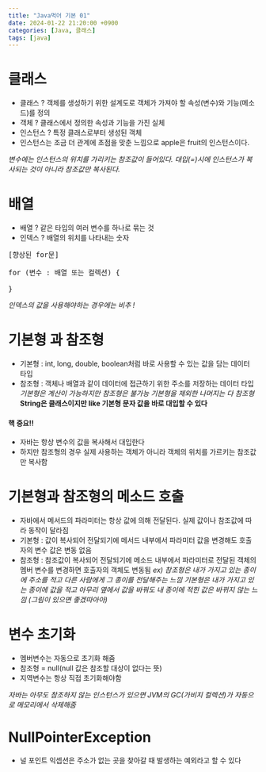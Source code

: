 ```yaml
---
title: "Java먹어 기본 01"
date: 2024-01-22 21:20:00 +0900
categories: [Java, 클래스]
tags: [java]
---
```



# 클래스

- 클래스 ? 객체를 생성하기 위한 설계도로 객체가 가져야 할 속성(변수)와 기능(메소드)를 정의
- 객체 ? 클래스에서 정의한 속성과 기능을 가진 실체
- 인스턴스 ? 특정 클래스로부터 생성된 객체 
- 인스턴스는 조금 더 관계에 초점을 맞춘 느낌으로 apple은 fruit의 인스턴스이다.

*변수에는 인스턴스의 위치를 가리키는 참조값이 들어있다. 대입(=)시에 인스턴스가 복사되는 것이 아니라 참조값만 복사된다.*

# 배열

- 배열 ? 같은 타입의 여러 변수를 하나로 묶는 것
- 인덱스 ? 배열의 위치를 나타내는 숫자

<pre>
[향상된 for문]

for (변수 : 배열 또는 컬렉션) {

}
</pre>
*인덱스의 값을 사용해야하는 경우에는 비추 !*


# 기본형 과 참조형
- 기본형 : int, long, double, boolean처럼 바로 사용할 수 있는 값을 담는 데이터 타입
- 참조형 : 객체나 배열과 같이 데이터에 접근하기 위한 주소를 저장하는 데이터 타입
*기본형은 계산이 가능하지만 참조형은 불가능*
*기본형을 제외한 나머지는 다 참조형*
**String은 클래스이지만 like 기본형 문자 값을 바로 대입할 수 있다**

#### 핵 중요!!
- 자바는 항상 변수의 값을 복사해서 대입한다
- 하지만 참조형의 경우 실제 사용하는 객체가 아니라 객체의 위치를 가르키는 참조값만 복사함

# 기본형과 참조형의 메소드 호출
- 자바에서 메서드의 파라미터는 항상 값에 의해 전달된다. 실제 값이나 참조값에 따라 동작이 달라짐
- 기본형 : 값이 복사되어 전달되기에 메서드 내부에서 파라미터 값을 변경해도 호출자의 변수 값은 변동 없음
- 참조형 : 참조값이 복사되어 전달되기에 메소드 내부에서 파라미터로 전달된 객체의 멤버 변수를 변경하면 호출자의 객체도 변동됨
*ex) 참조형은 내가 가지고 있는 종이에 주소를 적고 다른 사람에게 그 종이를 전달해주는 느낌
기본형은 내가 가지고 있는 종이에 값을 적고 아무리 옆에서 값을 바꿔도 내 종이에 적힌 값은 바뀌지 않는 느낌
  (그림이 있으면 좋겠따아아)*

# 변수 초기화
- 멤버변수는 자동으로 초기화 해줌
- 참조형 = null(null 값은 참조할 대상이 없다는 뜻)
- 지역변수는 항상 직접 초기화해야함

*자바는 아무도 참조하지 않는 인스턴스가 있으면 JVM의 GC(가비지 컬렉션)가 자동으로 메모리에서 삭제해줌*

# NullPointerException
- 널 포인트 익셉션은 주소가 없는 곳을 찾아갈 때 발생하는 예외라고 할 수 있다

  


